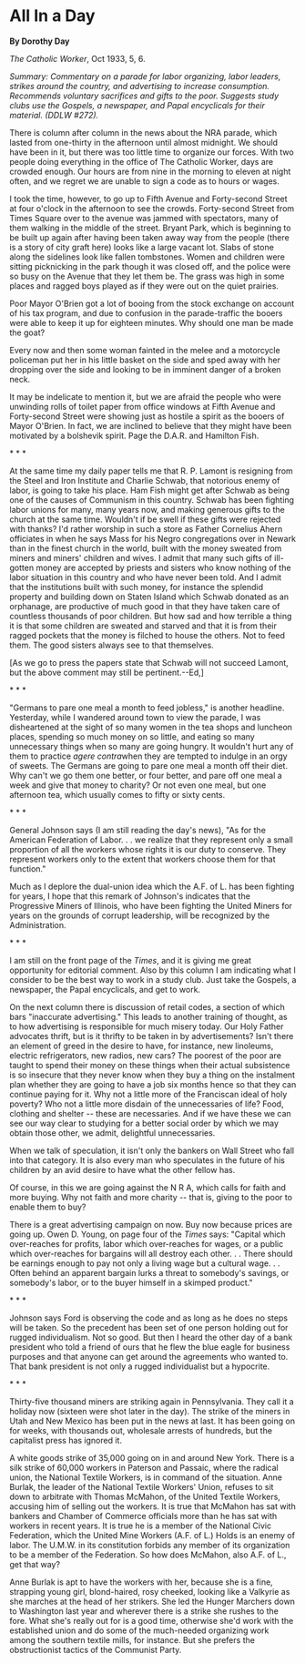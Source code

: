 All In a Day
============

**By Dorothy Day**

*The Catholic Worker*, Oct 1933, 5, 6.

*Summary: Commentary on a parade for labor organizing, labor leaders,
strikes around the country, and advertising to increase consumption.
Recommends voluntary sacrifices and gifts to the poor. Suggests study
clubs use the Gospels, a newspaper, and Papal encyclicals for their
material. (DDLW \#272).*

There is column after column in the news about the NRA parade, which
lasted from one-thirty in the afternoon until almost midnight. We should
have been in it, but there was too little time to organize our forces.
With two people doing everything in the office of The Catholic Worker,
days are crowded enough. Our hours are from nine in the morning to
eleven at night often, and we regret we are unable to sign a code as to
hours or wages.

I took the time, however, to go up to Fifth Avenue and Forty-second
Street at four o'clock in the afternoon to see the crowds. Forty-second
Street from Times Square over to the avenue was jammed with spectators,
many of them walking in the middle of the street. Bryant Park, which is
beginning to be built up again after having been taken away way from the
people (there is a story of city graft here) looks like a large vacant
lot. Slabs of stone along the sidelines look like fallen tombstones.
Women and children were sitting picknicking in the park though it was
closed off, and the police were so busy on the Avenue that they let them
be. The grass was high in some places and ragged boys played as if they
were out on the quiet prairies.

Poor Mayor O'Brien got a lot of booing from the stock exchange on
account of his tax program, and due to confusion in the parade-traffic
the booers were able to keep it up for eighteen minutes. Why should one
man be made the goat?

Every now and then some woman fainted in the melee and a motorcycle
policeman put her in his little basket on the side and sped away with
her dropping over the side and looking to be in imminent danger of a
broken neck.

It may be indelicate to mention it, but we are afraid the people who
were unwinding rolls of toilet paper from office windows at Fifth Avenue
and Forty-second Street were showing just as hostile a spirit as the
booers of Mayor O'Brien. In fact, we are inclined to believe that they
might have been motivated by a bolshevik spirit. Page the D.A.R. and
Hamilton Fish.

\* \* \*

At the same time my daily paper tells me that R. P. Lamont is resigning
from the Steel and Iron Institute and Charlie Schwab, that notorious
enemy of labor, is going to take his place. Ham Fish might get after
Schwab as being one of the causes of Communism in this country. Schwab
has been fighting labor unions for many, many years now, and making
generous gifts to the church at the same time. Wouldn't if be swell if
these gifts were rejected with thanks? I'd rather worship in such a
store as Father Cornelius Ahern officiates in when he says Mass for his
Negro congregations over in Newark than in the finest church in the
world, built with the money sweated from miners and miners' children and
wives. I admit that many such gifts of ill-gotten money are accepted by
priests and sisters who know nothing of the labor situation in this
country and who have never been told. And I admit that the institutions
built with such money, for instance the splendid property and building
down on Staten Island which Schwab donated as an orphanage, are
productive of much good in that they have taken care of countless
thousands of poor children. But how sad and how terrible a thing it is
that some children are sweated and starved and that it is from their
ragged pockets that the money is filched to house the others. Not to
feed them. The good sisters always see to that themselves.

[As we go to press the papers state that Schwab will not succeed Lamont,
but the above comment may still be pertinent.--Ed,]

\* \* \*

"Germans to pare one meal a month to feed jobless," is another headline.
Yesterday, while I wandered around town to view the parade, I was
disheartened at the sight of so many women in the tea shops and luncheon
places, spending so much money on so little, and eating so many
unnecessary things when so many are going hungry. It wouldn't hurt any
of them to practice *agere contra*when they are tempted to indulge in an
orgy of sweets. The Germans are going to pare one meal a month off their
diet. Why can't we go them one better, or four better, and pare off one
meal a week and give that money to charity? Or not even one meal, but
one afternoon tea, which usually comes to fifty or sixty cents.

\* \* \*

General Johnson says (I am still reading the day's news), "As for the
American Federation of Labor. . . we realize that they represent only a
small proportion of all the workers whose rights it is our duty to
conserve. They represent workers only to the extent that workers choose
them for that function."

Much as I deplore the dual-union idea which the A.F. of L. has been
fighting for years, I hope that this remark of Johnson's indicates that
the Progressive Miners of Illinois, who have been fighting the United
Miners for years on the grounds of corrupt leadership, will be
recognized by the Administration.

\* \* \*

I am still on the front page of the *Times*, and it is giving me great
opportunity for editorial comment. Also by this column I am indicating
what I consider to be the best way to work in a study club. Just take
the Gospels, a newspaper, the Papal encyclicals, and get to work.

On the next column there is discussion of retail codes, a section of
which bars "inaccurate advertising." This leads to another training of
thought, as to how advertising is responsible for much misery today. Our
Holy Father advocates thrift, but is it thrifty to be taken in by
advertisements? Isn't there an element of greed in the desire to have,
for instance, new linoleums, electric refrigerators, new radios, new
cars? The poorest of the poor are taught to spend their money on these
things when their actual subsistence is so insecure that they never know
when they buy a thing on the instalment plan whether they are going to
have a job six months hence so that they can continue paying for it. Why
not a little more of the Franciscan ideal of holy poverty? Who not a
little more disdain of the unnecessaries of life? Food, clothing and
shelter -- these are necessaries. And if we have these we can see our
way clear to studying for a better social order by which we may obtain
those other, we admit, delightful unnecessaries.

When we talk of speculation, it isn't only the bankers on Wall Street
who fall into that category. It is also every man who speculates in the
future of his children by an avid desire to have what the other fellow
has.

Of course, in this we are going against the N R A, which calls for faith
and more buying. Why not faith and more charity -- that is, giving to
the poor to enable them to buy?

There is a great advertising campaign on now. Buy now because prices are
going up. Owen D. Young, on page four of the *Times* says: "Capital
which over-reaches for profits, labor which over-reaches for wages, or a
public which over-reaches for bargains will all destroy each other. . .
There should be earnings enough to pay not only a living wage but a
cultural wage. . . Often behind an apparent bargain lurks a threat to
somebody's savings, or somebody's labor, or to the buyer himself in a
skimped product."

\* \* \*

Johnson says Ford is observing the code and as long as he does no steps
will be taken. So the precedent has been set of one person holding out
for rugged individualism. Not so good. But then I heard the other day of
a bank president who told a friend of ours that he flew the blue eagle
for business purposes and that anyone can get around the agreements who
wanted to. That bank president is not only a rugged individualist but a
hypocrite.

\* \* \*

Thirty-five thousand miners are striking again in Pennsylvania. They
call it a holiday now (sixteen were shot later in the day). The strike
of the miners in Utah and New Mexico has been put in the news at last.
It has been going on for weeks, with thousands out, wholesale arrests of
hundreds, but the capitalist press has ignored it.

A white goods strike of 35,000 going on in and around New York. There is
a silk strike of 60,000 workers in Paterson and Passaic, where the
radical union, the National Textile Workers, is in command of the
situation. Anne Burlak, the leader of the National Textile Workers'
Union, refuses to sit down to arbitrate with Thomas McMahon, of the
United Textile Workers, accusing him of selling out the workers. It is
true that McMahon has sat with bankers and Chamber of Commerce officials
more than he has sat with workers in recent years. It is true he is a
member of the National Civic Federation, which the United Mine Workers
(A.F. of L.) Holds is an enemy of labor. The U.M.W. in its constitution
forbids any member of its organization to be a member of the Federation.
So how does McMahon, also A.F. of L., get that way?

Anne Burlak is apt to have the workers with her, because she is a fine,
strapping young girl, blond-haired, rosy cheeked, looking like a
Valkyrie as she marches at the head of her strikers. She led the Hunger
Marchers down to Washington last year and wherever there is a strike she
rushes to the fore. What she's really out for is a good time, otherwise
she'd work with the established union and do some of the much-needed
organizing work among the southern textile mills, for instance. But she
prefers the obstructionist tactics of the Communist Party.

